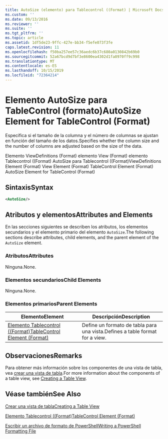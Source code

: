 ```yaml
---
title: AutoSize (elemento) para Tablecontrol ((Format) | Microsoft Docs
ms.custom: ''
ms.date: 09/13/2016
ms.reviewer: ''
ms.suite: ''
ms.tgt_pltfrm: ''
ms.topic: article
ms.assetid: 1df5de23-9ffc-427e-bb34-f5efe073f3fe
caps.latest.revision: 11
ms.openlocfilehash: f50ba257ee57c36aedc6b37c680a0130842b69b0
ms.sourcegitcommit: 52a67bcd9d7bf3e8600ea4302d1fa8970ff9c998
ms.translationtype: MT
ms.contentlocale: es-ES
ms.lasthandoff: 10/15/2019
ms.locfileid: "72364214"
---
```

# <a name="autosize-element-for-tablecontrol-format"></a><span data-ttu-id="a9540-102">Elemento AutoSize para TableControl (formato)</span><span class="sxs-lookup"><span data-stu-id="a9540-102">AutoSize Element for TableControl (Format)</span></span>

<span data-ttu-id="a9540-103">Especifica si el tamaño de la columna y el número de columnas se ajustan en función del tamaño de los datos.</span><span class="sxs-lookup"><span data-stu-id="a9540-103">Specifies whether the column size and the number of columns are adjusted based on the size of the data.</span></span>

<span data-ttu-id="a9540-104">Elemento ViewDefinitions (Format) elemento View (Format) elemento Tablecontrol ((Format) AutoSize para Tablecontrol ((Format)</span><span class="sxs-lookup"><span data-stu-id="a9540-104">ViewDefinitions Element (Format) View Element (Format) TableControl Element (Format) AutoSize Element for TableControl (Format)</span></span>

## <a name="syntax"></a><span data-ttu-id="a9540-105">Sintaxis</span><span class="sxs-lookup"><span data-stu-id="a9540-105">Syntax</span></span>

```xml
<AutoSize/>
```

## <a name="attributes-and-elements"></a><span data-ttu-id="a9540-106">Atributos y elementos</span><span class="sxs-lookup"><span data-stu-id="a9540-106">Attributes and Elements</span></span>

<span data-ttu-id="a9540-107">En las secciones siguientes se describen los atributos, los elementos secundarios y el elemento primario del elemento `AutoSize`.</span><span class="sxs-lookup"><span data-stu-id="a9540-107">The following sections describe attributes, child elements, and the parent element of the `AutoSize` element.</span></span>

### <a name="attributes"></a><span data-ttu-id="a9540-108">Atributos</span><span class="sxs-lookup"><span data-stu-id="a9540-108">Attributes</span></span>

<span data-ttu-id="a9540-109">Ninguna.</span><span class="sxs-lookup"><span data-stu-id="a9540-109">None.</span></span>

### <a name="child-elements"></a><span data-ttu-id="a9540-110">Elementos secundarios</span><span class="sxs-lookup"><span data-stu-id="a9540-110">Child Elements</span></span>

<span data-ttu-id="a9540-111">Ninguna.</span><span class="sxs-lookup"><span data-stu-id="a9540-111">None.</span></span>

### <a name="parent-elements"></a><span data-ttu-id="a9540-112">Elementos primarios</span><span class="sxs-lookup"><span data-stu-id="a9540-112">Parent Elements</span></span>

|<span data-ttu-id="a9540-113">Elemento</span><span class="sxs-lookup"><span data-stu-id="a9540-113">Element</span></span>|<span data-ttu-id="a9540-114">Descripción</span><span class="sxs-lookup"><span data-stu-id="a9540-114">Description</span></span>|
|-------------|-----------------|
|[<span data-ttu-id="a9540-115">Elemento Tablecontrol ((Format)</span><span class="sxs-lookup"><span data-stu-id="a9540-115">TableControl Element (Format)</span></span>](./tablecontrol-element-format.md)|<span data-ttu-id="a9540-116">Define un formato de tabla para una vista.</span><span class="sxs-lookup"><span data-stu-id="a9540-116">Defines a table format for a view.</span></span>|

## <a name="remarks"></a><span data-ttu-id="a9540-117">Observaciones</span><span class="sxs-lookup"><span data-stu-id="a9540-117">Remarks</span></span>

<span data-ttu-id="a9540-118">Para obtener más información sobre los componentes de una vista de tabla, vea [crear una vista de tabla](./creating-a-table-view.md).</span><span class="sxs-lookup"><span data-stu-id="a9540-118">For more information about the components of a table view, see [Creating a Table View](./creating-a-table-view.md).</span></span>

## <a name="see-also"></a><span data-ttu-id="a9540-119">Véase también</span><span class="sxs-lookup"><span data-stu-id="a9540-119">See Also</span></span>

[<span data-ttu-id="a9540-120">Crear una vista de tabla</span><span class="sxs-lookup"><span data-stu-id="a9540-120">Creating a Table View</span></span>](./creating-a-table-view.md)

[<span data-ttu-id="a9540-121">Elemento Tablecontrol ((Format)</span><span class="sxs-lookup"><span data-stu-id="a9540-121">TableControl Element (Format)</span></span>](./tablecontrol-element-format.md)

[<span data-ttu-id="a9540-122">Escribir un archivo de formato de PowerShell</span><span class="sxs-lookup"><span data-stu-id="a9540-122">Writing a PowerShell Formatting File</span></span>](./writing-a-powershell-formatting-file.md)
